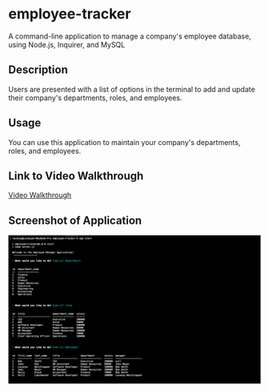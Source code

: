 # employee-tracker
A command-line application to manage a company's employee database, using Node.js, Inquirer, and MySQL

## Description

Users are presented with a list of options in the terminal to add and update their company's departments, roles, and employees.

## Usage

You can use this application to maintain your company's departments, roles, and employees.

## Link to Video Walkthrough

[Video Walkthrough](https://drive.google.com/file/d/14oiglgXI97hz1gO3i1F4yTtoOr9WSnrS/view?usp=sharing)


## Screenshot of Application
![Screenshot of Terminal prompts](./assets/employee-tracker-terminal-prompts.png)

